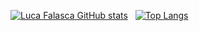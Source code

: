 
[![Luca Falasca GitHub stats](https://github-readme-stats.vercel.app/api?username=LucaFalasca&theme=transparent&show_icons=true&card_width=400&include_all_commits=true&line_height=29)](https://github.com/anuraghazra/github-readme-stats)   &nbsp;&nbsp;[![Top Langs](https://github-readme-stats.vercel.app/api/top-langs/?username=LucaFalasca&layout=donut&theme=transparent&size_weight=0.5&count_weight=0.5&langs_count=4&hide=html,css)](https://github.com/anuraghazra/github-readme-stats)

